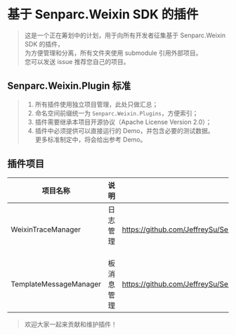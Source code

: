 # 基于 Senparc.Weixin SDK 的插件

> 这是一个正在筹划中的计划，用于向所有开发者征集基于 Senparc.Weixin SDK 的插件，<br>
> 为方便管理和分离，所有文件夹使用 submodule 引用外部项目。<br>
> 您可以发送 issue 推荐您自己的项目。

## Senparc.Weixin.Plugin 标准
> 1. 所有插件使用独立项目管理，此处只做汇总；<br>
> 2. 命名空间前缀统一为 `Senparc.Weixin.Plugins`，方便索引；<br>
> 3. 插件需要继承本项目开源协议（Apache License Version 2.0）；<br>
> 4. 插件中必须提供可以直接运行的 Demo，并包含必要的测试数据。<br>
> 更多标准制定中，将会给出参考 Demo。


## 插件项目

| 项目名称 | 说明 | 地址  |
|---------|------|------|
|  WeixinTraceManager     | 日志管理   | https://github.com/JeffreySu/Senparc.Weixin.Plugins.WeixinTraceManager
|  TemplateMessageManager | 板消息管理 | https://github.com/JeffreySu/Senparc.Weixin.Plugins.TemplateMessageManager

> 欢迎大家一起来贡献和维护插件！
